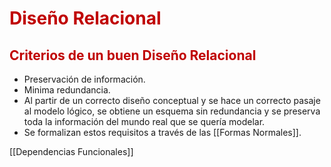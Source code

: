 # <span style="color:#c00000">Diseño Relacional</span> 

## <span style="color:#c00000">Criterios de un buen Diseño Relacional</span> 
- Preservación de información.
- Minima redundancia.
- Al partir de un correcto diseño conceptual y se hace un correcto pasaje al modelo lógico, se obtiene un esquema sin redundancia y se preserva toda la información del mundo real que se quería modelar.
- Se formalizan estos requisitos a través de las [[Formas Normales]].

[[Dependencias Funcionales]]
